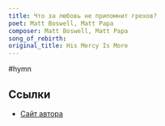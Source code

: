 ```yaml
---
title: Что за любовь не припомнит грехов?
poet: Matt Boswell, Matt Papa
composer: Matt Boswell, Matt Papa
song_of_rebirth:
original_title: His Mercy Is More
---
```


#hymn

## Ссылки

- [Сайт автора](https://www.mattpapa.com/songs/his-mercy-is-more)
